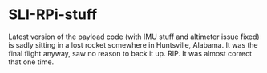 # SLI-RPi-stuff

Latest version of the payload code (with IMU stuff and altimeter issue fixed) is sadly sitting in a lost rocket somewhere in Huntsville, Alabama. It was the final flight anyway, saw no reason to back it up. RIP. It was almost correct that one time. 
